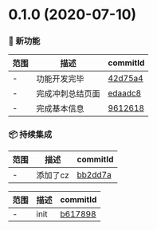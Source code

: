 # 0.1.0 (2020-07-10)

### 🌟 新功能
范围|描述|commitId
--|--|--
 - | 功能开发完毕 | [42d75a4](https://github.com/18943122963/score-online-0708/commit/42d75a4)
 - | 完成冲刺总结页面 | [edaadc8](https://github.com/18943122963/score-online-0708/commit/edaadc8)
 - | 完成基本信息 | [9612618](https://github.com/18943122963/score-online-0708/commit/9612618)


### 📦 持续集成
范围|描述|commitId
--|--|--
 - | 添加了cz | [bb2dd7a](https://github.com/18943122963/score-online-0708/commit/bb2dd7a)


范围|描述|commitId
--|--|--
 - | init | [b617898](https://github.com/18943122963/score-online-0708/commit/b617898)

